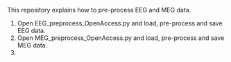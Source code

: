 This repository explains how to pre-process EEG and MEG data.
1. Open EEG_preprocess_OpenAccess.py and load, pre-process and save EEG data.
2. Open MEG_preprocess_OpenAccess.py and load, pre-process and save MEG data.
3. 
